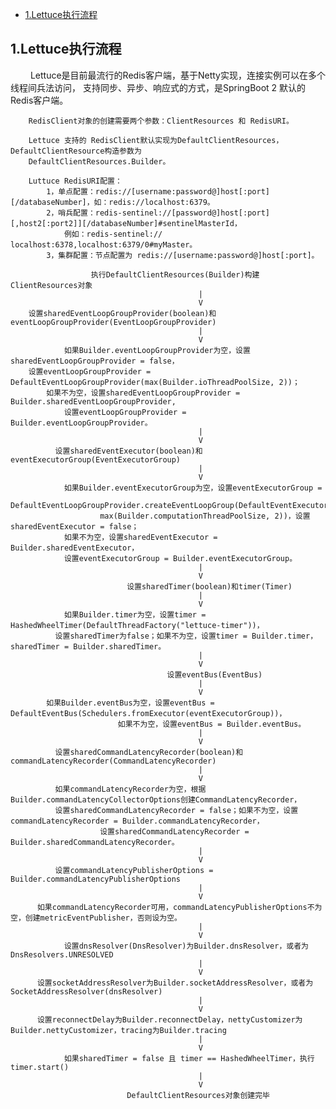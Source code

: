 * [1.Lettuce执行流程](#1)

<h2 id="1">1.Lettuce执行流程</h2>
&emsp;&emsp; Lettuce是目前最流行的Redis客户端，基于Netty实现，连接实例可以在多个线程间兵法访问，
支持同步、异步、响应式的方式，是SpringBoot 2 默认的Redis客户端。

        RedisClient对象的创建需要两个参数：ClientResources 和 RedisURI。
        
        Lettuce 支持的 RedisClient默认实现为DefaultClientResources，DefaultClientResource构造参数为
        DefaultClientResources.Builder。
        
        Luttuce RedisURI配置：
            1，单点配置：redis://[username:password@]host[:port][/databaseNumber]，如：redis://localhost:6379。
            2，哨兵配置：redis-sentinel://[password@]host[:port][,host2[:port2]][/databaseNumber]#sentinelMasterId，
                例如：redis-sentinel:// localhost:6378,localhost:6379/0#myMaster。
            3，集群配置：节点配置为 redis://[username:password@]host[:port]。
        
                      执行DefaultClientResources(Builder)构建ClientResources对象
                                              |
                                              V
        设置sharedEventLoopGroupProvider(boolean)和eventLoopGroupProvider(EventLoopGroupProvider)
                                              |
                                              V
                如果Builder.eventLoopGroupProvider为空，设置sharedEventLoopGroupProvider = false，
        设置eventLoopGroupProvider = DefaultEventLoopGroupProvider(max(Builder.ioThreadPoolSize, 2))；
            如果不为空，设置sharedEventLoopGroupProvider = Builder.sharedEventLoopGroupProvider,
                设置eventLoopGroupProvider = Builder.eventLoopGroupProvider。
                                              |
                                              V
              设置sharedEventExecutor(boolean)和eventExecutorGroup(EventExecutorGroup)
                                              |
                                              V
                如果Builder.eventExecutorGroup为空，设置eventExecutorGroup = 
                    DefaultEventLoopGroupProvider.createEventLoopGroup(DefaultEventExecutorGroup.class, 
                        max(Builder.computationThreadPoolSize, 2))，设置sharedEventExecutor = false；
                如果不为空，设置sharedEventExecutor = Builder.sharedEventExecutor，
                设置eventExecutorGroup = Builder.eventExecutorGroup。
                                              |
                                              V
                              设置sharedTimer(boolean)和timer(Timer)
                                              |
                                              V
                如果Builder.timer为空，设置timer = HashedWheelTimer(DefaultThreadFactory("lettuce-timer"))，
              设置sharedTimer为false；如果不为空，设置timer = Builder.timer，sharedTimer = Builder.sharedTimer。
                                              |
                                              V
                                       设置eventBus(EventBus)
                                              |
                                              V
            如果Builder.eventBus为空，设置eventBus = DefaultEventBus(Schedulers.fromExecutor(eventExecutorGroup))，
                            如果不为空，设置eventBus = Builder.eventBus。
                                              |
                                              V
              设置sharedCommandLatencyRecorder(boolean)和commandLatencyRecorder(CommandLatencyRecorder)
                                              |
                                              V
              如果commandLatencyRecorder为空，根据Builder.commandLatencyCollectorOptions创建CommandLatencyRecorder，
              设置sharedCommandLatencyRecorder = false；如果不为空，设置commandLatencyRecorder = Builder.commandLatencyRecorder，
                        设置sharedCommandLatencyRecorder = Builder.sharedCommandLatencyRecorder。
                                              |
                                              V
              设置commandLatencyPublisherOptions = Builder.commandLatencyPublisherOptions
                                              |
                                              V
          如果commandLatencyRecorder可用，commandLatencyPublisherOptions不为空，创建metricEventPublisher，否则设为空。
                                              |
                                              V
                设置dnsResolver(DnsResolver)为Builder.dnsResolver，或者为DnsResolvers.UNRESOLVED
                                              |
                                              V
          设置socketAddressResolver为Builder.socketAddressResolver，或者为SocketAddressResolver(dnsResolver)
                                              |
                                              V
          设置reconnectDelay为Builder.reconnectDelay，nettyCustomizer为Builder.nettyCustomizer，tracing为Builder.tracing
                                              |
                                              V
                如果sharedTimer = false 且 timer == HashedWheelTimer，执行timer.start()
                                              |
                                              V
                              DefaultClientResources对象创建完毕
                         
                                             
                                              
